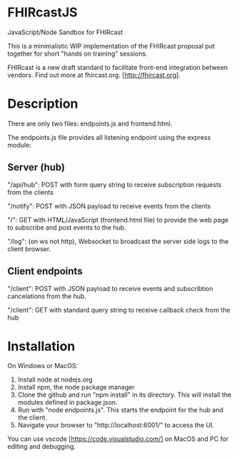 # FHIRcastJS
JavaScript/Node Sandbox for FHIRcast

This is a minimalistic WIP implementation of the FHIRcast proposal put together for short "hands on training" sessions.

FHIRcast is a new draft standard to facilitate front-end integration between vendors.  Find out more at fhircast.org. [http://fhircast.org].


# Description

There are only two files:  endpoints.js and frontend.html.

The endpoints.js file provides all listening endpoint using the express module:

## Server (hub)

"/api/hub": POST with form query string to receive subscription requests from the clients
 
 
 "/notify": POST with JSON payload to receive events from the clients 


"/": GET with HTML/JavaScript (frontend.html file) to provide the web page to subscribe and post events to the hub.


"/log": (on ws not http), Websocket to broadcast the server side logs to the client browser.

## Client endpoints

"/client": POST with JSON payload to receive events and subscribtion cancelations from the hub.


"/client": GET with standard query string to receive callback check from the hub 

Installation
========================================
On Windows or MacOS:
1. Install node at nodejs.org
2. Install npm, the node package manager
3. Clone the github and run "npm install" in its directory.  This will install the modules defined in package.json.
4. Run with "node endpoints.js".  This starts the endpoint for the hub and the client.
5. Navigate your browser to "http://localhost:6001/" to access the UI.



You can use vscode [https://code.visualstudio.com/] on MacOS and PC for editing and debugging.



